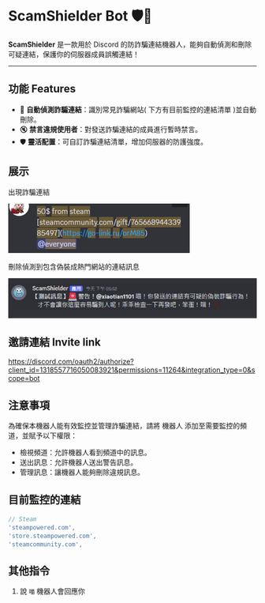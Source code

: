 # **ScamShielder Bot 🛡️🐾**

**ScamShielder** 是一款用於 Discord 的防詐騙連結機器人，能夠自動偵測和刪除可疑連結，保護你的伺服器成員誤觸連結！

---

## **功能 Features**
- 🚫 **自動偵測詐騙連結**：識別常見詐騙網站( 下方有目前監控的連結清單 )並自動刪除。  
- 🔇 **禁言違規使用者**：對發送詐騙連結的成員進行暫時禁言。  
- 🛡️ **靈活配置**：可自訂詐騙連結清單，增加伺服器的防護強度。

## 展示

出現詐騙連結

![alt text](./assets/scam_message.png)

刪除偵測到包含偽裝成熱門網站的連結訊息

![alt text](./assets/delete_message.png)
## 邀請連結 Invite link

https://discord.com/oauth2/authorize?client_id=1318557716050083921&permissions=11264&integration_type=0&scope=bot

## 注意事項

為確保本機器人能有效監控並管理詐騙連結，請將 機器人 添加至需要監控的頻道，並賦予以下權限：
- 檢視頻道：允許機器人看到頻道中的訊息。
- 送出訊息：允許機器人送出警告訊息。
- 管理訊息：讓機器人能夠刪除違規訊息。

## 目前監控的連結

```js
// Steam
'steampowered.com',
'store.steampowered.com',
'steamcommunity.com',
```

## 其他指令

1. 說 `喵` 機器人會回應你
